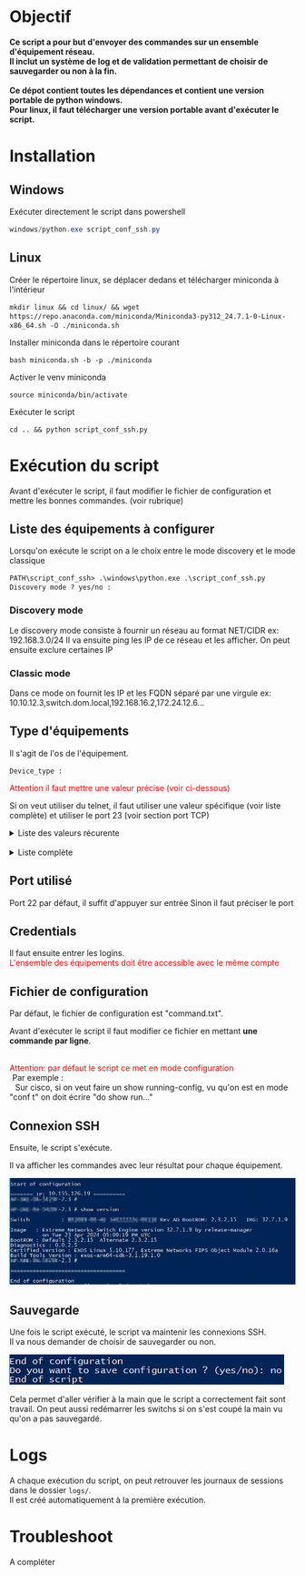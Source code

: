 # Objectif

**Ce script a pour but d'envoyer des commandes sur un ensemble d'équipement réseau.<br>
Il inclut un système de log et de validation permettant de choisir de sauvegarder ou non à la fin.<br><br>
Ce dépot contient toutes les dépendances et contient une version portable de python windows.<br>
Pour linux, il faut télécharger une version portable avant d'exécuter le script.**

# Installation


## Windows

Exécuter directement le script dans powershell
```powershell
windows/python.exe script_conf_ssh.py
```

## Linux

Créer le répertoire linux, se déplacer dedans et télécharger miniconda à l'intérieur
```
mkdir linux && cd linux/ && wget https://repo.anaconda.com/miniconda/Miniconda3-py312_24.7.1-0-Linux-x86_64.sh -O ./miniconda.sh
```

Installer miniconda dans le répertoire courant
```
bash miniconda.sh -b -p ./miniconda
```

Activer le venv miniconda
```
source miniconda/bin/activate
```

Exécuter le script
```
cd .. && python script_conf_ssh.py
```

# Exécution du script

Avant d'exécuter le script, il faut modifier le fichier de configuration et mettre les bonnes commandes. (voir rubrique)

## Liste des équipements à configurer

Lorsqu'on exécute le script on a le choix entre le mode discovery et le mode classique
```
PATH\script_conf_ssh> .\windows\python.exe .\script_conf_ssh.py
Discovery mode ? yes/no :
```

### Discovery mode

Le discovery mode consiste à fournir un réseau au format NET/CIDR ex: 192.168.3.0/24
Il va ensuite ping les IP de ce réseau et les afficher.
On peut ensuite exclure certaines IP

### Classic mode

Dans ce mode on fournit les IP et les FQDN séparé par une virgule
ex: 10.10.12.3,switch.dom.local,192.168.16.2,172.24.12.6...

## Type d'équipements

Il s'agit de l'os de l'équipement.
```
Device_type :
```

<span style="color:red">Attention il faut mettre une valeur précise (voir ci-dessous)</span>

Si on veut utiliser du telnet, il faut utiliser une valeur spécifique (voir liste complète) 
et utiliser le port 23 (voir section port TCP)

<details>
<summary>Liste des valeurs récurente</summary>

- cisco_ios
- extreme_exos
- extreme_vsp

<br>Liste encore incomplète
</details>

<br>

<details>
<summary>Liste complète</summary>
<br><a href="https://github.com/ktbyers/netmiko/blob/develop/PLATFORMS.md#supported-ssh-device_type-values">Lien officiel</a><br>

###### Supported SSH device_type values

- a10
- accedian
- adtran_os
- adva_fsp150f2
- adva_fsp150f3
- alcatel_aos
- alcatel_sros
- allied_telesis_awplus
- apresia_aeos
- arista_eos
- arris_cer
- aruba_os
- aruba_osswitch
- aruba_procurve
- audiocode_66
- audiocode_72
- audiocode_shell
- avaya_ers
- avaya_vsp
- broadcom_icos
- brocade_fastiron
- brocade_fos
- brocade_netiron
- brocade_nos
- brocade_vdx
- brocade_vyos
- calix_b6
- casa_cmts
- cdot_cros
- centec_os
- checkpoint_gaia
- ciena_saos
- cisco_asa
- cisco_ftd
- cisco_ios
- cisco_nxos
- cisco_s200
- cisco_s300
- cisco_tp
- cisco_viptela
- cisco_wlc
- cisco_xe
- cisco_xr
- cloudgenix_ion
- coriant
- dell_dnos9
- dell_force10
- dell_isilon
- dell_os10
- dell_os6
- dell_os9
- dell_powerconnect
- dell_sonic
- dlink_ds
- digi_transport
- eltex
- eltex_esr
- endace
- enterasys
- ericsson_ipos
- ericsson_mltn63
- ericsson_mltn66
- extreme
- extreme_ers
- extreme_exos
- extreme_netiron
- extreme_nos
- extreme_slx
- extreme_tierra
- extreme_vdx
- extreme_vsp
- extreme_wing
- f5_linux
- f5_ltm
- f5_tmsh
- flexvnf
- fortinet
- generic
- generic_termserver
- hillstone_stoneos
- hp_comware
- hp_procurve
- huawei
- huawei_olt
- huawei_smartax
- huawei_vrp
- huawei_vrpv8
- ipinfusion_ocnos
- juniper
- juniper_junos
- juniper_screenos
- keymile
- keymile_nos
- linux
- mellanox
- mellanox_mlnxos
- mikrotik_routeros
- mikrotik_switchos
- mrv_lx
- mrv_optiswitch
- netapp_cdot
- netgear_prosafe
- netscaler
- nokia_srl
- nokia_sros
- oneaccess_oneos
- ovs_linux
- paloalto_panos
- pluribus
- quanta_mesh
- rad_etx
- raisecom_roap
- ruckus_fastiron
- ruijie_os
- sixwind_os
- sophos_sfos
- supermicro_smis
- teldat_cit
- tplink_jetstream
- ubiquiti_edge
- ubiquiti_edgerouter
- ubiquiti_edgeswitch
- ubiquiti_unifiswitch
- vyatta_vyos
- vyos
- watchguard_fireware
- yamaha
- zte_zxros
- zyxel_os
 
###### Supported Telnet device_type values

- adtran_os_telnet
- apresia_aeos_telnet
- arista_eos_telnet
- aruba_procurve_telnet
- audiocode_72_telnet
- audiocode_66_telnet
- audiocode_shell_telnet
- brocade_fastiron_telnet
- brocade_netiron_telnet
- calix_b6_telnet
- centec_os_telnet
- ciena_saos_telnet
- cisco_ios_telnet
- cisco_xr_telnet
- cisco_s200_telnet
- cisco_s300_telnet
- dell_dnos6_telnet
- dell_powerconnect_telnet
- dlink_ds_telnet
- extreme_telnet
- extreme_exos_telnet
- extreme_netiron_telnet
- generic_telnet
- generic_termserver_telnet
- hp_procurve_telnet
- hp_comware_telnet
- huawei_telnet
- huawei_olt_telnet
- ipinfusion_ocnos_telnet
- juniper_junos_telnet
- nokia_sros_telnet
- oneaccess_oneos_telnet
- paloalto_panos_telnet
- rad_etx_telnet
- raisecom_telnet
- ruckus_fastiron_telnet
- ruijie_os_telnet
- supermicro_smis_telnet
- teldat_cit_telnet
- tplink_jetstream_telnet
- yamaha_telnet
- zte_zxros_telnet
</details>

## Port utilisé

Port 22 par défaut, il suffit d'appuyer sur entrée
Sinon il faut préciser le port

## Credentials

Il faut ensuite entrer les logins.<br>
<span style="color:red">L'ensemble des équipements doit être accessible avec le même compte</span>

## Fichier de configuration

Par défaut, le fichier de configuration est "command.txt".

Avant d'exécuter le script il faut modifier ce fichier en mettant **une commande par ligne**.<br><br>

<span style="color:red">Attention: par défaut le script ce met en mode configuration</span><br>
<span style="margin-left:1%">Par exemple :<br></span>
<span style="margin-left:2%">Sur cisco, si on veut faire un show running-config, vu qu'on est en mode "conf t" 
on doit écrire "do show run..."</span>

## Connexion SSH
Ensuite, le script s'exécute.

Il va afficher les commandes avec leur résultat pour chaque équipement.

![img.png](IMG/img.png)

## Sauvegarde

Une fois le script exécuté, le script va maintenir les connexions SSH.<br>
Il va nous demander de choisir de sauvegarder ou non.

![img_1.png](IMG/img_1.png)

Cela permet d'aller vérifier à la main que le script a correctement fait sont travail.
On peut aussi redémarrer les switchs si on s'est coupé la main vu qu'on a pas sauvegardé.

# Logs

A chaque exécution du script, on peut retrouver les journaux de sessions dans le dossier `logs/`.<br>
Il est créé automatiquement à la première exécution.

# Troubleshoot

A compléter
